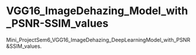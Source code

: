 # VGG16_ImageDehazing_Model_with_PSNR-SSIM_values
Mini_ProjectSem6_VGG16_ImageDehazing_DeepLearningModel_with_PSNR&amp;SSIM_values.
